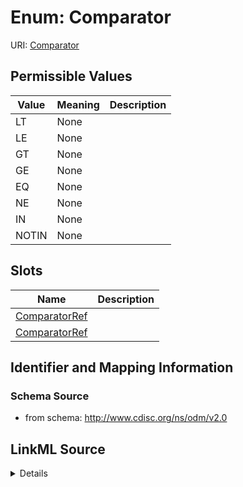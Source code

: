 # Enum: Comparator



URI: [Comparator](Comparator)

## Permissible Values

| Value | Meaning | Description |
| --- | --- | --- |
| LT | None |  |
| LE | None |  |
| GT | None |  |
| GE | None |  |
| EQ | None |  |
| NE | None |  |
| IN | None |  |
| NOTIN | None |  |




## Slots

| Name | Description |
| ---  | --- |
| [ComparatorRef](ComparatorRef.md) |  |
| [ComparatorRef](ComparatorRef.md) |  |






## Identifier and Mapping Information







### Schema Source


* from schema: http://www.cdisc.org/ns/odm/v2.0




## LinkML Source

<details>
```yaml
name: Comparator
from_schema: http://www.cdisc.org/ns/odm/v2.0
rank: 1000
permissible_values:
  LT:
    text: LT
    is_a: Comparator
  LE:
    text: LE
    is_a: Comparator
  GT:
    text: GT
    is_a: Comparator
  GE:
    text: GE
    is_a: Comparator
  EQ:
    text: EQ
    is_a: Comparator
  NE:
    text: NE
    is_a: Comparator
  IN:
    text: IN
    is_a: Comparator
  NOTIN:
    text: NOTIN
    is_a: Comparator

```
</details>
